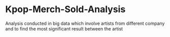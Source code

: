 # Kpop-Merch-Sold-Analysis
Analysis conducted in big data which involve artists from different company and to find the most significant result between the artist
